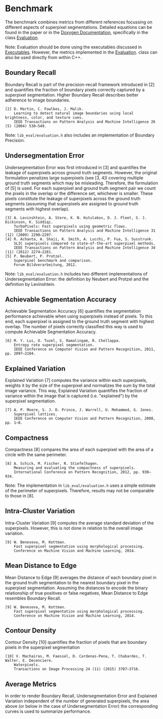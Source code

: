 # Benchmark

The benchmark combines metrics from different references focussing on different
aspects of superpixel segmentations. Detailed equations can be found in the paper
or in the [Doxygen Documentation](https://davidstutz.github.io/superpixel-benchmark/),
specifically in the class [Evaluation](https://davidstutz.github.io/superpixel-benchmark/classEvaluation.html).

Note: Evaluation should be done using the executables discussed in [Executables](EXECUTABLES.md).
However, the metrics implemented in the [Evaluation](https://davidstutz.github.io/superpixel-benchmark/classEvaluation.html).
class can also be used directly from within C++.

## Boundary Recall

Boundary Recall is part of the precision-recall framework introduced in [2]
and quantifies the fraction of boundary pixels correctly captured by
a superpixel segmentation. Higher Boundary Recall describes better adherence to
image boundaries.

    [2] D. Martin, C. Fowlkes, J. Malik.
        Learning to detect natural image boundaries using local brightness, color, and texture cues.
        IEEE Transactions on Pattern Analysis and Machine Intelligence 26 (5) (2004) 530–549.

Note: `lib_eval/evaluation.h` also includes an implementation of Boundary Precision.

## Undersegmentation Error

Undersegmentation Error was first introduced in [3] and quantifies the leakage of
superpixels across ground truth segments. However, the original formulation penalizes
large superpixels (see [3, 4]) covering multiple ground truth segments which may be misleading.
Therefore, the formulation of [5] is used. For each superpixel and ground truth segment pair
we count the pixels in the overlap or the difference set, whichever is smaller.
These pixels constitute the leakage of superpixels across the ground truth segments
(assuming that superpixels are assigned to ground truth segments with highest overlap).

    [3] A. Levinshtein, A. Stere, K. N. Kutulakos, D. J. Fleet, S. J. Dickinson, K. Siddiqi.
        TurboPixels: Fast superpixels using geometric flows.
        IEEE Transactions on Pattern Analysis and Machine Intelligence 31 (12) (2009) 2290–2297.
    [4] R. Achanta, A. Shaji, K. Smith, A. Lucchi, P. Fua, S. Susstrunk.
        SLIC superpixels compared to state-of-the-art superpixel methods.
        IEEE Transactions on Pattern Analysis and Machine Intelligence 34 (11) (2012) 2274–2281.
    [5] P. Neubert, P. Protzel. 
        Superpixel benchmark and comparison.
        Forum Bildverarbeitung, 2012.

Note: `lib_eval/evaluation.h` includes two different implementations of Undersegmentation
Error: the definition by Neubert and Protzel and the definition by Levinshtein.

## Achievable Segmentation Accuracy

Achievable Segmentation Accuracy [6] quantifies the segmentation performance achievable
when using superpixels instead of pixels. To this end, each superpixel is assigned to the
ground truth segment with highest overlap. The number of pixels correctly classified
this way is used to compute Achievable Segmentation Accuracy.

    [6] M. Y. Lui, O. Tuzel, S. Ramalingam, R. Chellappa.
        Entropy rate superpixel segmentation.
        IEEE Conference on Computer Vision and Pattern Recognition, 2011, pp. 2097–2104.

## Explained Variation

Explained Variation [7] computes the variance within each superpixels, weights it by
the size of the superpixel and normalizes the sum by the total image variance. This
way, Explained Variation quantifies the fraction of variance within the image that
is captured (i.e. "explained") by the superpixel segmentation.

    [7] A. P. Moore, S. J. D. Prince, J. Warrell, U. Mohammed, G. Jones.
        Superpixel lattices.
        IEEE Conference on Computer Vision and Pattern Recognition, 2008, pp. 1–8.

## Compactness

Compactness [8] compares the area of each superpixel with the area of a circle with the
same perimeter.

    [8] A. Schick, M. Fischer, R. Stiefelhagen.
        Measuring and evaluating the compactness of superpixels.
        International Conference on Pattern Recognition, 2012, pp. 930–934.

Note: The implementation in `lib_eval/evaluation.h` uses a simple estimate of the
perimeter of superpixels. Therefore, results may not be comparable to those in [8].

## Intra-Cluster Variation

Intra-Cluster Variation [9] computes the average standard deviation of the superpixels.
However, this is not done in relation to the overall image variation.

    [9] W. Benesova, M. Kottman.
        Fast superpixel segmentation using morphological processing.
        Conference on Machine Vision and Machine Learning, 2014.

## Mean Distance to Edge

Mean Distance to Edge [9] averages the distance of each boundary pixel in the ground
truth segmentation to the nearest boundary pixel in the superpixel segmentation.
Assuming the distances to encode the binary relationship of true positives or false
negatives, Mean Distance to Edge resembles Boundary Recall.

    [9] W. Benesova, M. Kottman.
        Fast superpixel segmentation using morphological processing.
        Conference on Machine Vision and Machine Learning, 2014.

## Contour Density

Contour Density [10] quantifies the fraction of pixels that are boundary pixels
in the superpixel segmentation

    [10] V. Machairas, M. Faessel, D. Cardenas-Pena, T. Chabardes, T. Walter, E. Decenciere.
        Waterpixels.
        Transactions on Image Processing 24 (11) (2015) 3707–3716.

## Average Metrics

In order to render Boundary Recall, Undersegmentation Error and Explained Variation independent
of the number of generated superpixels, the area above (or below in the case of
Undersegmentation Error) the corresponding curves is used to summarize performance.
